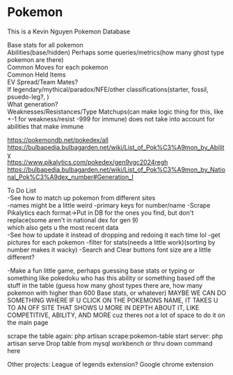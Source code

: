 # Pokemon

This is a Kevin Nguyen Pokemon Database

Base stats for all pokemon  
Abilities(base/hidden)
Perhaps some queries/metrics(how many ghost type pokemon are there)  
Common Moves for each pokemon  
Common Held Items  
EV Spread/Team Mates?  
If legendary/mythical/paradox/NFE/other classifications(starter, fossil, psuedo-leg?, )  
What generation?  
Weaknesses/Resistances/Type Matchups(can make logic thing for this, like +-1 for weakness/resist -999 for immune)
    does not take into account for abilities that make immune  


https://pokemondb.net/pokedex/all  
https://bulbapedia.bulbagarden.net/wiki/List_of_Pok%C3%A9mon_by_Ability  
https://www.pikalytics.com/pokedex/gen9vgc2024regh  
https://bulbapedia.bulbagarden.net/wiki/List_of_Pok%C3%A9mon_by_National_Pok%C3%A9dex_number#Generation_I  



To Do List  
-See how to match up pokemon from different sites  
    -names might be a little weird
    -primary keys for number/name
-Scrape Pikalytics each format->Put in DB for the ones you find, but don't replace(some aren't in national dex for gen 9)   
    which also gets u the most recent data  
-See how to update it instead of dropping and redoing it each time lol
-get pictures for each pokemon
-filter for stats(needs a little work)(sorting by number makes it wacky)
-Search and Clear buttons font size are a little different?

-Make a fun little game, perhaps guessing base stats or typing or something like pokedoku who has this ability or something based off the stuff in the table
    (guess how many ghost types there are, how many pokemon with higher than 600 Base stats, or whatever)
MAYBE WE CAN DO SOMETHING WHERE IF U CLICK ON THE POKEMONS NAME, IT TAKES U TO AN OFF SITE THAT SHOWS U MORE IN DEPTH ABOUT IT, LIKE COMPETITIVE, ABILITY, AND MORE
    cuz theres not a lot of space to do it on the main page


scrape the table again: php artisan scrape:pokemon-table
start server: php artisan serve
Drop table from mysql workbench or thru down command here



Other projects:
League of legends extension?
Google chrome extension



